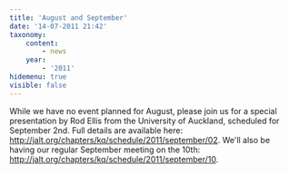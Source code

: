 ```yaml
---
title: 'August and September'
date: '14-07-2011 21:42'
taxonomy:
    content:
        - news
    year:
        - '2011'
hidemenu: true
visible: false
---
```


While we have no event planned for August, please join us for a special presentation by Rod Ellis from the University of Auckland, scheduled for September 2nd. Full details are available here: http://jalt.org/chapters/kq/schedule/2011/september/02. We'll also be having our regular September meeting on the 10th: http://jalt.org/chapters/kq/schedule/2011/september/10. 
